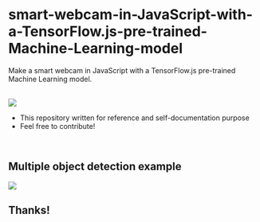 # smart-webcam-in-JavaScript-with-a-TensorFlow.js-pre-trained-Machine-Learning-model
Make a smart webcam in JavaScript with a TensorFlow.js pre-trained Machine Learning model.

<br>

<img src="https://imgur.com/a/RGgNRlu">

* This repository written for reference and self-documentation purpose
* Feel free to contribute!

<br>

## Multiple object detection example

<img src="https://imgur.com/a/5UcS828">

## Thanks!
